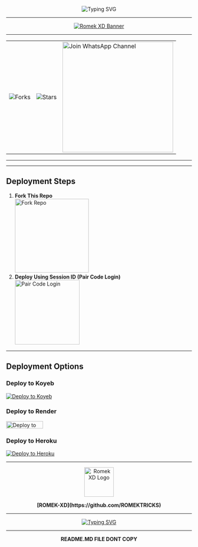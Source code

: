 <p align="center">
  <img src="https://readme-typing-svg.demolab.com?font=Ribeye&size=50&pause=1000&color=3F00FF&center=true&width=900&height=100&lines=𝐑𝐎𝐌𝐄𝐊%20-𝐗𝐃;%20𝗠𝗨𝗟𝗧𝗜-𝗗𝗘𝗩𝗜𝗖𝗘%20𝗪𝗛𝗔𝗧𝗦𝗔𝗣𝗣%20𝗕𝗢𝗧;%20𝗗𝗘𝗩𝗘𝗟𝗢𝗣𝗘𝗗%20𝗕𝗬%20𝐑𝐎𝐌𝐄𝐊%20𝐗𝐃..💖" alt="Typing SVG">
</p>

<hr>

<div align="center">
  <a href="https://github.com/ROMEKTRICKS/ROMEK-XD">
    <img src="https://i.ibb.co/9YDL3JF/ROMEK-XD-V2.jpg" alt="Romek XD Banner">
  </a>
</div>

---

<table align="center">
  <tr>
    <td>
      <img src="https://img.shields.io/github/forks/ROMEKTRICKS/ROMEK-XD-v2?label=Forks&style=social" alt="Forks">
    </td>
    <td>
      <img src="https://img.shields.io/github/stars/ROMEKTRICKS/ROMEK-XD-V2?style=social" alt="Stars">
    </td>
    <td>
      <a href="https://whatsapp.com/channel/0029VakaPzeD38CV78dbGf0e">
        <img src="https://img.shields.io/badge/%E2%9D%A4%EF%B8%8F%E2%80%8D%20Join%20Our%20WhatsApp%20Channel%F0%9F%91%A8%E2%80%8D%F0%9F%92%BB-green" alt="Join WhatsApp Channel" width="300">
      </a>
    </td>
  </tr>
</table>

---


---

## Deployment Steps
1. **Fork This Repo**  
   <a href="https://github.com/ROMEKTRICKS/ROMEK-XD-V2/fork" target="_blank">
      <img alt="Fork Repo" src="https://img.shields.io/badge/🍴%20FORK%20THIS%20REPO-black?style=for-the-badge&logo=github&logoColor=white" width="200">
   </a>
2. **Deploy Using Session ID (Pair Code Login)**  
   <a href="https://moral-nert-romektricks-a02cb369.koyeb.app/?" target="_blank">
      <img alt="Pair Code Login" src="https://img.shields.io/badge/🔗%20PAIR%20CODE%20LOGIN-%2300BFFF?style=for-the-badge&logo=link&logoColor=white" width="175">
   </a>

---

## Deployment Options

### Deploy to Koyeb  
[![Deploy to Koyeb](https://www.koyeb.com/static/images/deploy/button.svg)](https://app.koyeb.com/deploy?name=romek-xd-v2&repository=ROMEKTRICKS%2FROMEK-XD-V2&branch=main&builder=dockerfile&instance_type=free&env%5BSESSION_ID%5D=&env%5BAUTO_READ_STATUS%5D=true)

### Deploy to Render  
<a href="https://dashboard.render.com/" target="_blank">
  <img src="https://telegra.ph/file/c15e952f017c10e12f431.jpg" alt="Deploy to Render" width="100" height="20">
</a>

### Deploy to Heroku  
[![Deploy to Heroku](https://www.herokucdn.com/deploy/button.svg)](https://dashboard.heroku.com/new?template=https://github.com/ROMEKTRICKS/ROMEK-XD-V2)

---

<div align="center">
  <a href="https://github.com/ROMEKTRICKS/">
    <img src="https://i.ibb.co/FsmcYzg/ROMEK-XD-V2.jpg" alt="Romek XD Logo" width="80" height="80">
  </a>
  <p><b>[ROMEK-XD](https://github.com/ROMEKTRICKS)</b></p>
</div>

---

<p align="center">
  <a href="https://git.io/typing-svg">
    <img src="https://readme-typing-svg.demolab.com?font=EB+Garamond&weight=800&size=28&duration=4000&pause=1000&random=false&width=435&lines=THANKS+ALL+USE;MY+BOT+ROMEK-XD" alt="Typing SVG">
  </a>
</p>

---

<p align="center">
<b>README.MD FILE DONT COPY</b>
</p>
